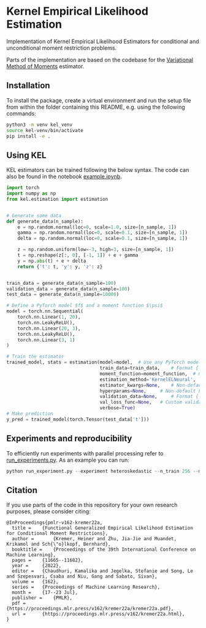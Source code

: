 # Kernel Empirical Likelihood Estimation
Implementation of Kernel Empirical Likelihood Estimators 
for conditional and unconditional moment restriction problems.

Parts of the implementation are based on the codebase for the [Variational Method of Moments](https://github.com/CausalML/VMM) estimator.

## Installation
To install the package, create a virtual environment and run the setup file from within the folder containing this README, e.g. using the following commands:
```bash
python3 -m venv kel_venv
source kel-venv/bin/activate
pip install -e .
```

## Using KEL
KEL estimators can be trained following the below syntax. The code can also be found in the notebook [example.ipynb](https://github.com/HeinerKremer/Kernel-EL/blob/main/example.ipynb).

```python
import torch
import numpy as np
from kel.estimation import estimation


# Generate some data
def generate_data(n_sample):
    e = np.random.normal(loc=0, scale=1.0, size=[n_sample, 1])
    gamma = np.random.normal(loc=0, scale=0.1, size=[n_sample, 1])
    delta = np.random.normal(loc=0, scale=0.1, size=[n_sample, 1])

    z = np.random.uniform(low=-3, high=3, size=[n_sample, 1])
    t = np.reshape(z[:, 0], [-1, 1]) + e + gamma
    y = np.abs(t) + e + delta
    return {'t': t, 'y': y, 'z': z}


train_data = generate_data(n_sample=100)
validation_data = generate_data(n_sample=100)
test_data = generate_data(n_sample=10000)

# Define a PyTorch model $f$ and a moment function $\psi$
model = torch.nn.Sequential(
    torch.nn.Linear(1, 20),
    torch.nn.LeakyReLU(),
    torch.nn.Linear(20, 3),
    torch.nn.LeakyReLU(),
    torch.nn.Linear(3, 1)
)

# Train the estimator
trained_model, stats = estimation(model=model,  # Use any PyTorch model
                                  train_data=train_data,    # Format {'t': t, 'y': y, 'z': z}
                                  moment_function=moment_function,  # moment_function(model_eval, y) -> (n_sample, dim_y)
                                  estimation_method='KernelELNeural',   # Method in ['OLS', 'GMM', 'GEL', 'KernelEL', 'KernelMMR', 'SMD', 'KernelVMM', 'NeuralVMM', 'KernelELKernel', 'KernelELNeural', 'KernelFGEL', 'NeuralFGEL']
                                  estimator_kwargs=None,    # Non-default arguments for estimators (default at `kel.default_config.py`)
                                  hyperparams=None,     # Non-default hyperparams for estimators as {name: [val1, ..]}
                                  validation_data=None,     # Format {'t': t, 'y': y, 'z': z}
                                  val_loss_func=None,   # Custom validation loss: val_loss_func(model, validation_data) -> float
                                  verbose=True)
# Make prediction
y_pred = trained_model(torch.Tensor(test_data['t']))
```

## Experiments and reproducibility
To efficiently run experiments with parallel processing refer to [run_experiments.py](https://github.com/HeinerKremer/Kernel-EL/blob/main/run_experiment.py).
As an example you can run:
```python
python run_experiment.py --experiment heteroskedastic --n_train 256 --method KernelELNeural --rollouts 10
```


[comment]: <> (## Reproducibility)

[comment]: <> (The experimental results presented in the [paper]&#40;https://proceedings.mlr.press/v162/kremer22a.html&#41; can be reproduced by running the script [run_experiment.py]&#40;run_experiment.py&#41; via)

[comment]: <> (```)

[comment]: <> (python3 run_experiment.py --experiment exp --run_all --method method --rollouts 50)

[comment]: <> (```)

[comment]: <> (with `exp in ['heteroskedastic', 'network_iv']` and `methods in []`.)

## Citation
If you use parts of the code in this repository for your own research purposes, please consider citing:
```
@InProceedings{pmlr-v162-kremer22a,
  title = 	 {Functional Generalized Empirical Likelihood Estimation for Conditional Moment Restrictions},
  author =       {Kremer, Heiner and Zhu, Jia-Jie and Muandet, Krikamol and Sch{\"o}lkopf, Bernhard},
  booktitle = 	 {Proceedings of the 39th International Conference on Machine Learning},
  pages = 	 {11665--11682},
  year = 	 {2022},
  editor = 	 {Chaudhuri, Kamalika and Jegelka, Stefanie and Song, Le and Szepesvari, Csaba and Niu, Gang and Sabato, Sivan},
  volume = 	 {162},
  series = 	 {Proceedings of Machine Learning Research},
  month = 	 {17--23 Jul},
  publisher =    {PMLR},
  pdf = 	 {https://proceedings.mlr.press/v162/kremer22a/kremer22a.pdf},
  url = 	 {https://proceedings.mlr.press/v162/kremer22a.html},
}
```
